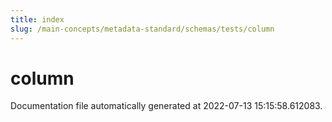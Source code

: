 ```yaml
---
title: index
slug: /main-concepts/metadata-standard/schemas/tests/column
---
```


# column

Documentation file automatically generated at 2022-07-13 15:15:58.612083.
